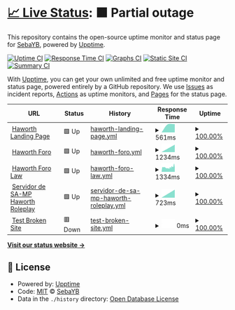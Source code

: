 # [📈 Live Status](https://SebaYB.github.io/HaworthStatusPage): <!--live status--> **🟧 Partial outage**

This repository contains the open-source uptime monitor and status page for [SebaYB](https://SebaYB.github.io/HaworthStatusPage), powered by [Upptime](https://github.com/upptime/upptime).

[![Uptime CI](https://github.com/SebaYB/HaworthStatusPage/workflows/Uptime%20CI/badge.svg)](https://github.com/SebaYB/HaworthStatusPage/actions?query=workflow%3A%22Uptime+CI%22)
[![Response Time CI](https://github.com/SebaYB/HaworthStatusPage/workflows/Response%20Time%20CI/badge.svg)](https://github.com/SebaYB/HaworthStatusPage/actions?query=workflow%3A%22Response+Time+CI%22)
[![Graphs CI](https://github.com/SebaYB/HaworthStatusPage/workflows/Graphs%20CI/badge.svg)](https://github.com/SebaYB/HaworthStatusPage/actions?query=workflow%3A%22Graphs+CI%22)
[![Static Site CI](https://github.com/SebaYB/HaworthStatusPage/workflows/Static%20Site%20CI/badge.svg)](https://github.com/SebaYB/HaworthStatusPage/actions?query=workflow%3A%22Static+Site+CI%22)
[![Summary CI](https://github.com/SebaYB/HaworthStatusPage/workflows/Summary%20CI/badge.svg)](https://github.com/SebaYB/HaworthStatusPage/actions?query=workflow%3A%22Summary+CI%22)

With [Upptime](https://upptime.js.org), you can get your own unlimited and free uptime monitor and status page, powered entirely by a GitHub repository. We use [Issues](https://github.com/SebaYB/HaworthStatusPage/issues) as incident reports, [Actions](https://github.com/SebaYB/HaworthStatusPage/actions) as uptime monitors, and [Pages](https://SebaYB.github.io/HaworthStatusPage) for the status page.

<!--start: status pages-->
<!-- This summary is generated by Upptime (https://github.com/upptime/upptime) -->
<!-- Do not edit this manually, your changes will be overwritten -->
<!-- prettier-ignore -->
| URL | Status | History | Response Time | Uptime |
| --- | ------ | ------- | ------------- | ------ |
| <img alt="" src="https://icons.duckduckgo.com/ip3/haworth-rp.com.ico" height="13"> [Haworth Landing Page](https://haworth-rp.com) | 🟩 Up | [haworth-landing-page.yml](https://github.com/SebaYB/HaworthStatusPage/commits/HEAD/history/haworth-landing-page.yml) | <details><summary><img alt="Response time graph" src="./graphs/haworth-landing-page/response-time-week.png" height="20"> 561ms</summary><br><a href="https://SebaYB.github.io/HaworthStatusPage/history/haworth-landing-page"><img alt="Response time 561" src="https://img.shields.io/endpoint?url=https%3A%2F%2Fraw.githubusercontent.com%2FSebaYB%2FHaworthStatusPage%2FHEAD%2Fapi%2Fhaworth-landing-page%2Fresponse-time.json"></a><br><a href="https://SebaYB.github.io/HaworthStatusPage/history/haworth-landing-page"><img alt="24-hour response time 561" src="https://img.shields.io/endpoint?url=https%3A%2F%2Fraw.githubusercontent.com%2FSebaYB%2FHaworthStatusPage%2FHEAD%2Fapi%2Fhaworth-landing-page%2Fresponse-time-day.json"></a><br><a href="https://SebaYB.github.io/HaworthStatusPage/history/haworth-landing-page"><img alt="7-day response time 561" src="https://img.shields.io/endpoint?url=https%3A%2F%2Fraw.githubusercontent.com%2FSebaYB%2FHaworthStatusPage%2FHEAD%2Fapi%2Fhaworth-landing-page%2Fresponse-time-week.json"></a><br><a href="https://SebaYB.github.io/HaworthStatusPage/history/haworth-landing-page"><img alt="30-day response time 561" src="https://img.shields.io/endpoint?url=https%3A%2F%2Fraw.githubusercontent.com%2FSebaYB%2FHaworthStatusPage%2FHEAD%2Fapi%2Fhaworth-landing-page%2Fresponse-time-month.json"></a><br><a href="https://SebaYB.github.io/HaworthStatusPage/history/haworth-landing-page"><img alt="1-year response time 561" src="https://img.shields.io/endpoint?url=https%3A%2F%2Fraw.githubusercontent.com%2FSebaYB%2FHaworthStatusPage%2FHEAD%2Fapi%2Fhaworth-landing-page%2Fresponse-time-year.json"></a></details> | <details><summary><a href="https://SebaYB.github.io/HaworthStatusPage/history/haworth-landing-page">100.00%</a></summary><a href="https://SebaYB.github.io/HaworthStatusPage/history/haworth-landing-page"><img alt="All-time uptime 100.00%" src="https://img.shields.io/endpoint?url=https%3A%2F%2Fraw.githubusercontent.com%2FSebaYB%2FHaworthStatusPage%2FHEAD%2Fapi%2Fhaworth-landing-page%2Fuptime.json"></a><br><a href="https://SebaYB.github.io/HaworthStatusPage/history/haworth-landing-page"><img alt="24-hour uptime 100.00%" src="https://img.shields.io/endpoint?url=https%3A%2F%2Fraw.githubusercontent.com%2FSebaYB%2FHaworthStatusPage%2FHEAD%2Fapi%2Fhaworth-landing-page%2Fuptime-day.json"></a><br><a href="https://SebaYB.github.io/HaworthStatusPage/history/haworth-landing-page"><img alt="7-day uptime 100.00%" src="https://img.shields.io/endpoint?url=https%3A%2F%2Fraw.githubusercontent.com%2FSebaYB%2FHaworthStatusPage%2FHEAD%2Fapi%2Fhaworth-landing-page%2Fuptime-week.json"></a><br><a href="https://SebaYB.github.io/HaworthStatusPage/history/haworth-landing-page"><img alt="30-day uptime 100.00%" src="https://img.shields.io/endpoint?url=https%3A%2F%2Fraw.githubusercontent.com%2FSebaYB%2FHaworthStatusPage%2FHEAD%2Fapi%2Fhaworth-landing-page%2Fuptime-month.json"></a><br><a href="https://SebaYB.github.io/HaworthStatusPage/history/haworth-landing-page"><img alt="1-year uptime 100.00%" src="https://img.shields.io/endpoint?url=https%3A%2F%2Fraw.githubusercontent.com%2FSebaYB%2FHaworthStatusPage%2FHEAD%2Fapi%2Fhaworth-landing-page%2Fuptime-year.json"></a></details>
| <img alt="" src="https://icons.duckduckgo.com/ip3/foro.haworth-rp.com.ico" height="13"> [Haworth Foro](https://foro.haworth-rp.com) | 🟩 Up | [haworth-foro.yml](https://github.com/SebaYB/HaworthStatusPage/commits/HEAD/history/haworth-foro.yml) | <details><summary><img alt="Response time graph" src="./graphs/haworth-foro/response-time-week.png" height="20"> 1234ms</summary><br><a href="https://SebaYB.github.io/HaworthStatusPage/history/haworth-foro"><img alt="Response time 1234" src="https://img.shields.io/endpoint?url=https%3A%2F%2Fraw.githubusercontent.com%2FSebaYB%2FHaworthStatusPage%2FHEAD%2Fapi%2Fhaworth-foro%2Fresponse-time.json"></a><br><a href="https://SebaYB.github.io/HaworthStatusPage/history/haworth-foro"><img alt="24-hour response time 1234" src="https://img.shields.io/endpoint?url=https%3A%2F%2Fraw.githubusercontent.com%2FSebaYB%2FHaworthStatusPage%2FHEAD%2Fapi%2Fhaworth-foro%2Fresponse-time-day.json"></a><br><a href="https://SebaYB.github.io/HaworthStatusPage/history/haworth-foro"><img alt="7-day response time 1234" src="https://img.shields.io/endpoint?url=https%3A%2F%2Fraw.githubusercontent.com%2FSebaYB%2FHaworthStatusPage%2FHEAD%2Fapi%2Fhaworth-foro%2Fresponse-time-week.json"></a><br><a href="https://SebaYB.github.io/HaworthStatusPage/history/haworth-foro"><img alt="30-day response time 1234" src="https://img.shields.io/endpoint?url=https%3A%2F%2Fraw.githubusercontent.com%2FSebaYB%2FHaworthStatusPage%2FHEAD%2Fapi%2Fhaworth-foro%2Fresponse-time-month.json"></a><br><a href="https://SebaYB.github.io/HaworthStatusPage/history/haworth-foro"><img alt="1-year response time 1234" src="https://img.shields.io/endpoint?url=https%3A%2F%2Fraw.githubusercontent.com%2FSebaYB%2FHaworthStatusPage%2FHEAD%2Fapi%2Fhaworth-foro%2Fresponse-time-year.json"></a></details> | <details><summary><a href="https://SebaYB.github.io/HaworthStatusPage/history/haworth-foro">100.00%</a></summary><a href="https://SebaYB.github.io/HaworthStatusPage/history/haworth-foro"><img alt="All-time uptime 100.00%" src="https://img.shields.io/endpoint?url=https%3A%2F%2Fraw.githubusercontent.com%2FSebaYB%2FHaworthStatusPage%2FHEAD%2Fapi%2Fhaworth-foro%2Fuptime.json"></a><br><a href="https://SebaYB.github.io/HaworthStatusPage/history/haworth-foro"><img alt="24-hour uptime 100.00%" src="https://img.shields.io/endpoint?url=https%3A%2F%2Fraw.githubusercontent.com%2FSebaYB%2FHaworthStatusPage%2FHEAD%2Fapi%2Fhaworth-foro%2Fuptime-day.json"></a><br><a href="https://SebaYB.github.io/HaworthStatusPage/history/haworth-foro"><img alt="7-day uptime 100.00%" src="https://img.shields.io/endpoint?url=https%3A%2F%2Fraw.githubusercontent.com%2FSebaYB%2FHaworthStatusPage%2FHEAD%2Fapi%2Fhaworth-foro%2Fuptime-week.json"></a><br><a href="https://SebaYB.github.io/HaworthStatusPage/history/haworth-foro"><img alt="30-day uptime 100.00%" src="https://img.shields.io/endpoint?url=https%3A%2F%2Fraw.githubusercontent.com%2FSebaYB%2FHaworthStatusPage%2FHEAD%2Fapi%2Fhaworth-foro%2Fuptime-month.json"></a><br><a href="https://SebaYB.github.io/HaworthStatusPage/history/haworth-foro"><img alt="1-year uptime 100.00%" src="https://img.shields.io/endpoint?url=https%3A%2F%2Fraw.githubusercontent.com%2FSebaYB%2FHaworthStatusPage%2FHEAD%2Fapi%2Fhaworth-foro%2Fuptime-year.json"></a></details>
| <img alt="" src="https://icons.duckduckgo.com/ip3/law.haworth-rp.com.ico" height="13"> [Haworth Foro Law](https://law.haworth-rp.com) | 🟩 Up | [haworth-foro-law.yml](https://github.com/SebaYB/HaworthStatusPage/commits/HEAD/history/haworth-foro-law.yml) | <details><summary><img alt="Response time graph" src="./graphs/haworth-foro-law/response-time-week.png" height="20"> 1334ms</summary><br><a href="https://SebaYB.github.io/HaworthStatusPage/history/haworth-foro-law"><img alt="Response time 1334" src="https://img.shields.io/endpoint?url=https%3A%2F%2Fraw.githubusercontent.com%2FSebaYB%2FHaworthStatusPage%2FHEAD%2Fapi%2Fhaworth-foro-law%2Fresponse-time.json"></a><br><a href="https://SebaYB.github.io/HaworthStatusPage/history/haworth-foro-law"><img alt="24-hour response time 1334" src="https://img.shields.io/endpoint?url=https%3A%2F%2Fraw.githubusercontent.com%2FSebaYB%2FHaworthStatusPage%2FHEAD%2Fapi%2Fhaworth-foro-law%2Fresponse-time-day.json"></a><br><a href="https://SebaYB.github.io/HaworthStatusPage/history/haworth-foro-law"><img alt="7-day response time 1334" src="https://img.shields.io/endpoint?url=https%3A%2F%2Fraw.githubusercontent.com%2FSebaYB%2FHaworthStatusPage%2FHEAD%2Fapi%2Fhaworth-foro-law%2Fresponse-time-week.json"></a><br><a href="https://SebaYB.github.io/HaworthStatusPage/history/haworth-foro-law"><img alt="30-day response time 1334" src="https://img.shields.io/endpoint?url=https%3A%2F%2Fraw.githubusercontent.com%2FSebaYB%2FHaworthStatusPage%2FHEAD%2Fapi%2Fhaworth-foro-law%2Fresponse-time-month.json"></a><br><a href="https://SebaYB.github.io/HaworthStatusPage/history/haworth-foro-law"><img alt="1-year response time 1334" src="https://img.shields.io/endpoint?url=https%3A%2F%2Fraw.githubusercontent.com%2FSebaYB%2FHaworthStatusPage%2FHEAD%2Fapi%2Fhaworth-foro-law%2Fresponse-time-year.json"></a></details> | <details><summary><a href="https://SebaYB.github.io/HaworthStatusPage/history/haworth-foro-law">100.00%</a></summary><a href="https://SebaYB.github.io/HaworthStatusPage/history/haworth-foro-law"><img alt="All-time uptime 100.00%" src="https://img.shields.io/endpoint?url=https%3A%2F%2Fraw.githubusercontent.com%2FSebaYB%2FHaworthStatusPage%2FHEAD%2Fapi%2Fhaworth-foro-law%2Fuptime.json"></a><br><a href="https://SebaYB.github.io/HaworthStatusPage/history/haworth-foro-law"><img alt="24-hour uptime 100.00%" src="https://img.shields.io/endpoint?url=https%3A%2F%2Fraw.githubusercontent.com%2FSebaYB%2FHaworthStatusPage%2FHEAD%2Fapi%2Fhaworth-foro-law%2Fuptime-day.json"></a><br><a href="https://SebaYB.github.io/HaworthStatusPage/history/haworth-foro-law"><img alt="7-day uptime 100.00%" src="https://img.shields.io/endpoint?url=https%3A%2F%2Fraw.githubusercontent.com%2FSebaYB%2FHaworthStatusPage%2FHEAD%2Fapi%2Fhaworth-foro-law%2Fuptime-week.json"></a><br><a href="https://SebaYB.github.io/HaworthStatusPage/history/haworth-foro-law"><img alt="30-day uptime 100.00%" src="https://img.shields.io/endpoint?url=https%3A%2F%2Fraw.githubusercontent.com%2FSebaYB%2FHaworthStatusPage%2FHEAD%2Fapi%2Fhaworth-foro-law%2Fuptime-month.json"></a><br><a href="https://SebaYB.github.io/HaworthStatusPage/history/haworth-foro-law"><img alt="1-year uptime 100.00%" src="https://img.shields.io/endpoint?url=https%3A%2F%2Fraw.githubusercontent.com%2FSebaYB%2FHaworthStatusPage%2FHEAD%2Fapi%2Fhaworth-foro-law%2Fuptime-year.json"></a></details>
| <img alt="" src="https://icons.duckduckgo.com/ip3/law.haworth-rp.com.ico" height="13"> [Servidor de SA-MP Haworth Roleplay](https://law.haworth-rp.com) | 🟩 Up | [servidor-de-sa-mp-haworth-roleplay.yml](https://github.com/SebaYB/HaworthStatusPage/commits/HEAD/history/servidor-de-sa-mp-haworth-roleplay.yml) | <details><summary><img alt="Response time graph" src="./graphs/servidor-de-sa-mp-haworth-roleplay/response-time-week.png" height="20"> 723ms</summary><br><a href="https://SebaYB.github.io/HaworthStatusPage/history/servidor-de-sa-mp-haworth-roleplay"><img alt="Response time 723" src="https://img.shields.io/endpoint?url=https%3A%2F%2Fraw.githubusercontent.com%2FSebaYB%2FHaworthStatusPage%2FHEAD%2Fapi%2Fservidor-de-sa-mp-haworth-roleplay%2Fresponse-time.json"></a><br><a href="https://SebaYB.github.io/HaworthStatusPage/history/servidor-de-sa-mp-haworth-roleplay"><img alt="24-hour response time 723" src="https://img.shields.io/endpoint?url=https%3A%2F%2Fraw.githubusercontent.com%2FSebaYB%2FHaworthStatusPage%2FHEAD%2Fapi%2Fservidor-de-sa-mp-haworth-roleplay%2Fresponse-time-day.json"></a><br><a href="https://SebaYB.github.io/HaworthStatusPage/history/servidor-de-sa-mp-haworth-roleplay"><img alt="7-day response time 723" src="https://img.shields.io/endpoint?url=https%3A%2F%2Fraw.githubusercontent.com%2FSebaYB%2FHaworthStatusPage%2FHEAD%2Fapi%2Fservidor-de-sa-mp-haworth-roleplay%2Fresponse-time-week.json"></a><br><a href="https://SebaYB.github.io/HaworthStatusPage/history/servidor-de-sa-mp-haworth-roleplay"><img alt="30-day response time 723" src="https://img.shields.io/endpoint?url=https%3A%2F%2Fraw.githubusercontent.com%2FSebaYB%2FHaworthStatusPage%2FHEAD%2Fapi%2Fservidor-de-sa-mp-haworth-roleplay%2Fresponse-time-month.json"></a><br><a href="https://SebaYB.github.io/HaworthStatusPage/history/servidor-de-sa-mp-haworth-roleplay"><img alt="1-year response time 723" src="https://img.shields.io/endpoint?url=https%3A%2F%2Fraw.githubusercontent.com%2FSebaYB%2FHaworthStatusPage%2FHEAD%2Fapi%2Fservidor-de-sa-mp-haworth-roleplay%2Fresponse-time-year.json"></a></details> | <details><summary><a href="https://SebaYB.github.io/HaworthStatusPage/history/servidor-de-sa-mp-haworth-roleplay">100.00%</a></summary><a href="https://SebaYB.github.io/HaworthStatusPage/history/servidor-de-sa-mp-haworth-roleplay"><img alt="All-time uptime 100.00%" src="https://img.shields.io/endpoint?url=https%3A%2F%2Fraw.githubusercontent.com%2FSebaYB%2FHaworthStatusPage%2FHEAD%2Fapi%2Fservidor-de-sa-mp-haworth-roleplay%2Fuptime.json"></a><br><a href="https://SebaYB.github.io/HaworthStatusPage/history/servidor-de-sa-mp-haworth-roleplay"><img alt="24-hour uptime 100.00%" src="https://img.shields.io/endpoint?url=https%3A%2F%2Fraw.githubusercontent.com%2FSebaYB%2FHaworthStatusPage%2FHEAD%2Fapi%2Fservidor-de-sa-mp-haworth-roleplay%2Fuptime-day.json"></a><br><a href="https://SebaYB.github.io/HaworthStatusPage/history/servidor-de-sa-mp-haworth-roleplay"><img alt="7-day uptime 100.00%" src="https://img.shields.io/endpoint?url=https%3A%2F%2Fraw.githubusercontent.com%2FSebaYB%2FHaworthStatusPage%2FHEAD%2Fapi%2Fservidor-de-sa-mp-haworth-roleplay%2Fuptime-week.json"></a><br><a href="https://SebaYB.github.io/HaworthStatusPage/history/servidor-de-sa-mp-haworth-roleplay"><img alt="30-day uptime 100.00%" src="https://img.shields.io/endpoint?url=https%3A%2F%2Fraw.githubusercontent.com%2FSebaYB%2FHaworthStatusPage%2FHEAD%2Fapi%2Fservidor-de-sa-mp-haworth-roleplay%2Fuptime-month.json"></a><br><a href="https://SebaYB.github.io/HaworthStatusPage/history/servidor-de-sa-mp-haworth-roleplay"><img alt="1-year uptime 100.00%" src="https://img.shields.io/endpoint?url=https%3A%2F%2Fraw.githubusercontent.com%2FSebaYB%2FHaworthStatusPage%2FHEAD%2Fapi%2Fservidor-de-sa-mp-haworth-roleplay%2Fuptime-year.json"></a></details>
| <img alt="" src="https://icons.duckduckgo.com/ip3/thissitedoesnotexist.koj.co.ico" height="13"> [Test Broken Site](https://thissitedoesnotexist.koj.co) | 🟥 Down | [test-broken-site.yml](https://github.com/SebaYB/HaworthStatusPage/commits/HEAD/history/test-broken-site.yml) | <details><summary><img alt="Response time graph" src="./graphs/test-broken-site/response-time-week.png" height="20"> 0ms</summary><br><a href="https://SebaYB.github.io/HaworthStatusPage/history/test-broken-site"><img alt="Response time 0" src="https://img.shields.io/endpoint?url=https%3A%2F%2Fraw.githubusercontent.com%2FSebaYB%2FHaworthStatusPage%2FHEAD%2Fapi%2Ftest-broken-site%2Fresponse-time.json"></a><br><a href="https://SebaYB.github.io/HaworthStatusPage/history/test-broken-site"><img alt="24-hour response time 0" src="https://img.shields.io/endpoint?url=https%3A%2F%2Fraw.githubusercontent.com%2FSebaYB%2FHaworthStatusPage%2FHEAD%2Fapi%2Ftest-broken-site%2Fresponse-time-day.json"></a><br><a href="https://SebaYB.github.io/HaworthStatusPage/history/test-broken-site"><img alt="7-day response time 0" src="https://img.shields.io/endpoint?url=https%3A%2F%2Fraw.githubusercontent.com%2FSebaYB%2FHaworthStatusPage%2FHEAD%2Fapi%2Ftest-broken-site%2Fresponse-time-week.json"></a><br><a href="https://SebaYB.github.io/HaworthStatusPage/history/test-broken-site"><img alt="30-day response time 0" src="https://img.shields.io/endpoint?url=https%3A%2F%2Fraw.githubusercontent.com%2FSebaYB%2FHaworthStatusPage%2FHEAD%2Fapi%2Ftest-broken-site%2Fresponse-time-month.json"></a><br><a href="https://SebaYB.github.io/HaworthStatusPage/history/test-broken-site"><img alt="1-year response time 0" src="https://img.shields.io/endpoint?url=https%3A%2F%2Fraw.githubusercontent.com%2FSebaYB%2FHaworthStatusPage%2FHEAD%2Fapi%2Ftest-broken-site%2Fresponse-time-year.json"></a></details> | <details><summary><a href="https://SebaYB.github.io/HaworthStatusPage/history/test-broken-site">100.00%</a></summary><a href="https://SebaYB.github.io/HaworthStatusPage/history/test-broken-site"><img alt="All-time uptime 100.00%" src="https://img.shields.io/endpoint?url=https%3A%2F%2Fraw.githubusercontent.com%2FSebaYB%2FHaworthStatusPage%2FHEAD%2Fapi%2Ftest-broken-site%2Fuptime.json"></a><br><a href="https://SebaYB.github.io/HaworthStatusPage/history/test-broken-site"><img alt="24-hour uptime 100.00%" src="https://img.shields.io/endpoint?url=https%3A%2F%2Fraw.githubusercontent.com%2FSebaYB%2FHaworthStatusPage%2FHEAD%2Fapi%2Ftest-broken-site%2Fuptime-day.json"></a><br><a href="https://SebaYB.github.io/HaworthStatusPage/history/test-broken-site"><img alt="7-day uptime 100.00%" src="https://img.shields.io/endpoint?url=https%3A%2F%2Fraw.githubusercontent.com%2FSebaYB%2FHaworthStatusPage%2FHEAD%2Fapi%2Ftest-broken-site%2Fuptime-week.json"></a><br><a href="https://SebaYB.github.io/HaworthStatusPage/history/test-broken-site"><img alt="30-day uptime 100.00%" src="https://img.shields.io/endpoint?url=https%3A%2F%2Fraw.githubusercontent.com%2FSebaYB%2FHaworthStatusPage%2FHEAD%2Fapi%2Ftest-broken-site%2Fuptime-month.json"></a><br><a href="https://SebaYB.github.io/HaworthStatusPage/history/test-broken-site"><img alt="1-year uptime 100.00%" src="https://img.shields.io/endpoint?url=https%3A%2F%2Fraw.githubusercontent.com%2FSebaYB%2FHaworthStatusPage%2FHEAD%2Fapi%2Ftest-broken-site%2Fuptime-year.json"></a></details>

<!--end: status pages-->

[**Visit our status website →**](https://SebaYB.github.io/HaworthStatusPage)

## 📄 License

- Powered by: [Upptime](https://github.com/upptime/upptime)
- Code: [MIT](./LICENSE) © [SebaYB](https://SebaYB.github.io/HaworthStatusPage)
- Data in the `./history` directory: [Open Database License](https://opendatacommons.org/licenses/odbl/1-0/)
